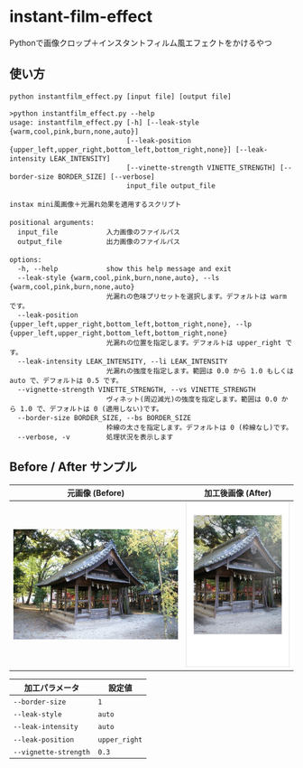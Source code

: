 # instant-film-effect
Pythonで画像クロップ＋インスタントフィルム風エフェクトをかけるやつ

## 使い方

```:basic usage
python instantfilm_effect.py [input file] [output file]
```

```:help
>python instantfilm_effect.py --help
usage: instantfilm_effect.py [-h] [--leak-style {warm,cool,pink,burn,none,auto}]
                             [--leak-position {upper_left,upper_right,bottom_left,bottom_right,none}] [--leak-intensity LEAK_INTENSITY]
                             [--vinette-strength VINETTE_STRENGTH] [--border-size BORDER_SIZE] [--verbose]
                             input_file output_file

instax mini風画像＋光漏れ効果を適用するスクリプト

positional arguments:
  input_file            入力画像のファイルパス
  output_file           出力画像のファイルパス

options:
  -h, --help            show this help message and exit
  --leak-style {warm,cool,pink,burn,none,auto}, --ls {warm,cool,pink,burn,none,auto}
                        光漏れの色味プリセットを選択します。デフォルトは warm です。
  --leak-position {upper_left,upper_right,bottom_left,bottom_right,none}, --lp {upper_left,upper_right,bottom_left,bottom_right,none}
                        光漏れの位置を指定します。デフォルトは upper_right です。
  --leak-intensity LEAK_INTENSITY, --li LEAK_INTENSITY
                        光漏れの強度を指定します。範囲は 0.0 から 1.0 もしくは auto で、デフォルトは 0.5 です。
  --vignette-strength VINETTE_STRENGTH, --vs VINETTE_STRENGTH
                        ヴィネット(周辺減光)の強度を指定します。範囲は 0.0 から 1.0 で、デフォルトは 0 (適用しない)です。
  --border-size BORDER_SIZE, --bs BORDER_SIZE
                        枠線の太さを指定します。デフォルトは 0 (枠線なし)です。
  --verbose, -v         処理状況を表示します

```


## Before / After サンプル

| 元画像 (Before) | 加工後画像 (After) |
|------------------|---------------------|
| ![Before](example/sample03_before.jpg) | ![After](example/sample03_after.jpg) |

| 加工パラメータ         | 設定値        |
|-----------------------|---------------|
| `--border-size`       | `1`           |
| `--leak-style`        | `auto`        |
| `--leak-intensity`    | `auto`        |
| `--leak-position`     | `upper_right` |
| `--vignette-strength` | `0.3`         |
